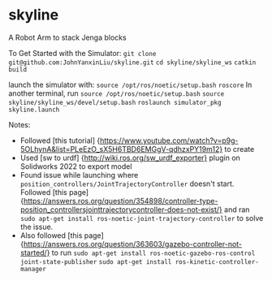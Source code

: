 # skyline
A Robot Arm to stack Jenga blocks


To Get Started with the Simulator:
`git clone git@github.com:JohnYanxinLiu/skyline.git`
`cd skyline/skyline_ws`
`catkin build`

launch the simulator with:
`source /opt/ros/noetic/setup.bash`
`roscore`
In another terminal, run
`source /opt/ros/noetic/setup.bash`
`source skyline/skyline_ws/devel/setup.bash`
`roslaunch simulator_pkg skyline.launch`

Notes:
- Followed [this tutorial] {https://www.youtube.com/watch?v=p9g-5OLhynA&list=PLeEzO_sX5H6TBD6EMGgV-qdhzxPY19m12} to create
- Used [sw to urdf] {http://wiki.ros.org/sw_urdf_exporter} plugin on Solidworks 2022 to export model
- Found issue while launching where `position_controllers/JointTrajectoryController` doesn't start. Followed [this page] {https://answers.ros.org/question/354898/controller-type-position_controllersjointtrajectorycontroller-does-not-exist/} and ran `sudo apt-get install ros-noetic-joint-trajectory-controller` to solve the issue.
- Also followed [this page] {https://answers.ros.org/question/363603/gazebo-controller-not-started/} to run `sudo apt-get install ros-noetic-gazebo-ros-control joint-state-publisher` `sudo apt-get install ros-kinetic-controller-manager`
